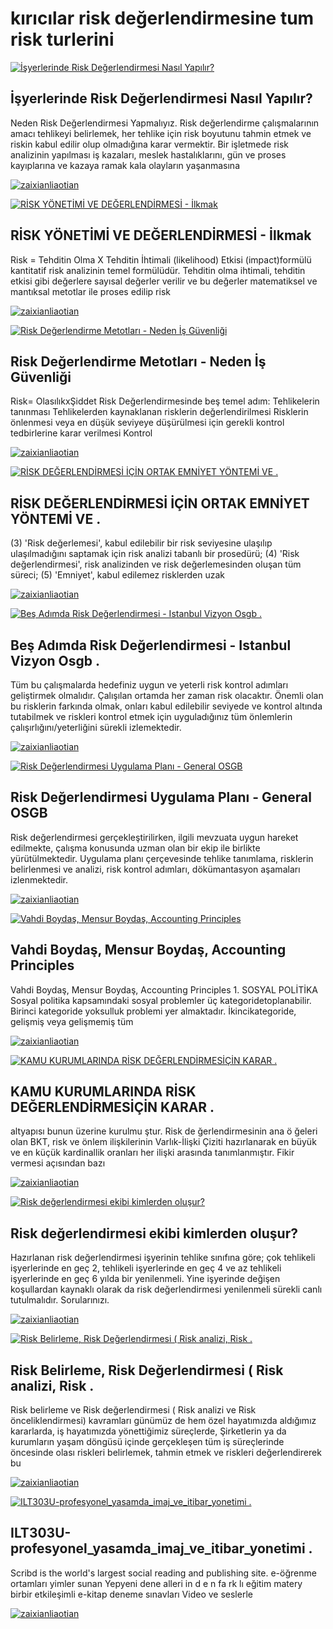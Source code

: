 # kırıcılar risk değerlendirmesine tum risk turlerini
<a href="https://mnn.zoosnet.net/LR/Chatpre.aspx?id=MNN94995150&p=https://topgrinding.com/" target="_blank">![İşyerlerinde Risk Değerlendirmesi Nasıl Yapılır?](https://github.com/technlg/images/blob/main/15.jpg)</a>
## İşyerlerinde Risk Değerlendirmesi Nasıl Yapılır?
Neden Risk Değerlendirmesi Yapmalıyız. Risk değerlendirme çalışmalarının amacı tehlikeyi belirlemek, her tehlike için risk boyutunu tahmin etmek ve riskin kabul edilir olup olmadığına karar vermektir. Bir işletmede risk analizinin yapılması iş kazaları, meslek hastalıklarını, gün ve proses kayıplarına ve kazaya ramak kala olayların yaşanmasına 
<a href="https://mnn.zoosnet.net/LR/Chatpre.aspx?id=MNN94995150&p=https://topgrinding.com/" target="_blank"><img src="https://github.com/technlg/images/raw/main/chat11.jpg" alt="zaixianliaotian"/></a><a href="//whatsapp.shibangsoft.com/WhatsApp.php" ><img src="https://github.com/technlg/images/raw/main/chat11.png" alt=""></a>
<a href="https://mnn.zoosnet.net/LR/Chatpre.aspx?id=MNN94995150&p=https://topgrinding.com/" target="_blank">![RİSK YÖNETİMİ VE DEĞERLENDİRMESİ - İlkmak](https://github.com/technlg/images/blob/main/37.jpg)</a>
## RİSK YÖNETİMİ VE DEĞERLENDİRMESİ - İlkmak
Risk = Tehditin Olma X Tehditin İhtimali (likelihood) Etkisi (impact)formülü kantitatif risk analizinin temel formülüdür. Tehditin olma ihtimali, tehditin etkisi gibi değerlere sayısal değerler verilir ve bu değerler matematiksel ve mantıksal metotlar ile proses edilip risk
<a href="https://mnn.zoosnet.net/LR/Chatpre.aspx?id=MNN94995150&p=https://topgrinding.com/" target="_blank"><img src="https://github.com/technlg/images/raw/main/chat11.jpg" alt="zaixianliaotian"/></a><a href="//whatsapp.shibangsoft.com/WhatsApp.php" ><img src="https://github.com/technlg/images/raw/main/chat11.png" alt=""></a>
<a href="https://mnn.zoosnet.net/LR/Chatpre.aspx?id=MNN94995150&p=https://topgrinding.com/" target="_blank">![Risk Değerlendirme Metotları - Neden İş Güvenliği](https://github.com/technlg/images/blob/main/42.jpg)</a>
## Risk Değerlendirme Metotları - Neden İş Güvenliği
Risk= OlasılıkxŞiddet Risk Değerlendirmesinde beş temel adım: Tehlikelerin tanınması Tehlikelerden kaynaklanan risklerin değerlendirilmesi Risklerin önlenmesi veya en düşük seviyeye düşürülmesi için gerekli kontrol tedbirlerine karar verilmesi Kontrol
<a href="https://mnn.zoosnet.net/LR/Chatpre.aspx?id=MNN94995150&p=https://topgrinding.com/" target="_blank"><img src="https://github.com/technlg/images/raw/main/chat11.jpg" alt="zaixianliaotian"/></a><a href="//whatsapp.shibangsoft.com/WhatsApp.php" ><img src="https://github.com/technlg/images/raw/main/chat11.png" alt=""></a>
<a href="https://mnn.zoosnet.net/LR/Chatpre.aspx?id=MNN94995150&p=https://topgrinding.com/" target="_blank">![RİSK DEĞERLENDİRMESİ İÇİN ORTAK EMNİYET YÖNTEMİ VE .](https://github.com/technlg/images/blob/main/39.jpg)</a>
## RİSK DEĞERLENDİRMESİ İÇİN ORTAK EMNİYET YÖNTEMİ VE .
(3) 'Risk değerlemesi', kabul edilebilir bir risk seviyesine ulaşılıp ulaşılmadığını saptamak için risk analizi tabanlı bir prosedürü; (4) 'Risk değerlendirmesi', risk analizinden ve risk değerlemesinden oluşan tüm süreci; (5) 'Emniyet', kabul edilemez risklerden uzak
<a href="https://mnn.zoosnet.net/LR/Chatpre.aspx?id=MNN94995150&p=https://topgrinding.com/" target="_blank"><img src="https://github.com/technlg/images/raw/main/chat11.jpg" alt="zaixianliaotian"/></a><a href="//whatsapp.shibangsoft.com/WhatsApp.php" ><img src="https://github.com/technlg/images/raw/main/chat11.png" alt=""></a>
<a href="https://mnn.zoosnet.net/LR/Chatpre.aspx?id=MNN94995150&p=https://topgrinding.com/" target="_blank">![Beş Adımda Risk Değerlendirmesi - Istanbul Vizyon Osgb .](https://github.com/technlg/images/blob/main/57.jpg)</a>
## Beş Adımda Risk Değerlendirmesi - Istanbul Vizyon Osgb .
Tüm bu çalışmalarda hedefiniz uygun ve yeterli risk kontrol adımları geliştirmek olmalıdır. Çalışılan ortamda her zaman risk olacaktır. Önemli olan bu risklerin farkında olmak, onları kabul edilebilir seviyede ve kontrol altında tutabilmek ve riskleri kontrol etmek için uyguladığınız tüm önlemlerin çalışırlığını/yeterliğini sürekli izlemektedir.
<a href="https://mnn.zoosnet.net/LR/Chatpre.aspx?id=MNN94995150&p=https://topgrinding.com/" target="_blank"><img src="https://github.com/technlg/images/raw/main/chat11.jpg" alt="zaixianliaotian"/></a><a href="//whatsapp.shibangsoft.com/WhatsApp.php" ><img src="https://github.com/technlg/images/raw/main/chat11.png" alt=""></a>
<a href="https://mnn.zoosnet.net/LR/Chatpre.aspx?id=MNN94995150&p=https://topgrinding.com/" target="_blank">![Risk Değerlendirmesi Uygulama Planı - General OSGB](https://github.com/technlg/images/blob/main/63.jpg)</a>
## Risk Değerlendirmesi Uygulama Planı - General OSGB
Risk değerlendirmesi gerçekleştirilirken, ilgili mevzuata uygun hareket edilmekte, çalışma konusunda uzman olan bir ekip ile birlikte yürütülmektedir. Uygulama planı çerçevesinde tehlike tanımlama, risklerin belirlenmesi ve analizi, risk kontrol adımları, dökümantasyon aşamaları izlenmektedir.
<a href="https://mnn.zoosnet.net/LR/Chatpre.aspx?id=MNN94995150&p=https://topgrinding.com/" target="_blank"><img src="https://github.com/technlg/images/raw/main/chat11.jpg" alt="zaixianliaotian"/></a><a href="//whatsapp.shibangsoft.com/WhatsApp.php" ><img src="https://github.com/technlg/images/raw/main/chat11.png" alt=""></a>
<a href="https://mnn.zoosnet.net/LR/Chatpre.aspx?id=MNN94995150&p=https://topgrinding.com/" target="_blank">![Vahdi Boydaş, Mensur Boydaş, Accounting Principles](https://github.com/technlg/images/blob/main/66.jpg)</a>
## Vahdi Boydaş, Mensur Boydaş, Accounting Principles
Vahdi Boydaş, Mensur Boydaş, Accounting Principles 1. SOSYAL POLİTİKA Sosyal politika kapsamındaki sosyal problemler üç kategoridetoplanabilir. Birinci kategoride yoksulluk problemi yer almaktadır. İkincikategoride, gelişmiş veya gelişmemiş tüm 
<a href="https://mnn.zoosnet.net/LR/Chatpre.aspx?id=MNN94995150&p=https://topgrinding.com/" target="_blank"><img src="https://github.com/technlg/images/raw/main/chat11.jpg" alt="zaixianliaotian"/></a><a href="//whatsapp.shibangsoft.com/WhatsApp.php" ><img src="https://github.com/technlg/images/raw/main/chat11.png" alt=""></a>
<a href="https://mnn.zoosnet.net/LR/Chatpre.aspx?id=MNN94995150&p=https://topgrinding.com/" target="_blank">![KAMU KURUMLARINDA RİSK DEĞERLENDİRMESİÇİN KARAR .](https://github.com/technlg/images/blob/main/31.jpg)</a>
## KAMU KURUMLARINDA RİSK DEĞERLENDİRMESİÇİN KARAR .
altyapısı bunun üzerine kurulmu ştur. Risk de ğerlendirmesinin ana ö ğeleri olan BKT, risk ve önlem ilişkilerinin Varlık-İlişki Çiziti hazırlanarak en büyük ve en küçük kardinallik oranları her ilişki arasında tanımlanmıştır. Fikir vermesi açısından bazı
<a href="https://mnn.zoosnet.net/LR/Chatpre.aspx?id=MNN94995150&p=https://topgrinding.com/" target="_blank"><img src="https://github.com/technlg/images/raw/main/chat11.jpg" alt="zaixianliaotian"/></a><a href="//whatsapp.shibangsoft.com/WhatsApp.php" ><img src="https://github.com/technlg/images/raw/main/chat11.png" alt=""></a>
<a href="https://mnn.zoosnet.net/LR/Chatpre.aspx?id=MNN94995150&p=https://topgrinding.com/" target="_blank">![Risk değerlendirmesi ekibi kimlerden oluşur?](https://github.com/technlg/images/blob/main/34.jpg)</a>
## Risk değerlendirmesi ekibi kimlerden oluşur?
Hazırlanan risk değerlendirmesi işyerinin tehlike sınıfına göre; çok tehlikeli işyerlerinde en geç 2, tehlikeli işyerlerinde en geç 4 ve az tehlikeli işyerlerinde en geç 6 yılda bir yenilenmeli. Yine işyerinde değişen koşullardan kaynaklı olarak da risk değerlendirmesi yenilenmeli sürekli canlı tutulmalıdır. Sorularınızı.
<a href="https://mnn.zoosnet.net/LR/Chatpre.aspx?id=MNN94995150&p=https://topgrinding.com/" target="_blank"><img src="https://github.com/technlg/images/raw/main/chat11.jpg" alt="zaixianliaotian"/></a><a href="//whatsapp.shibangsoft.com/WhatsApp.php" ><img src="https://github.com/technlg/images/raw/main/chat11.png" alt=""></a>
<a href="https://mnn.zoosnet.net/LR/Chatpre.aspx?id=MNN94995150&p=https://topgrinding.com/" target="_blank">![Risk Belirleme, Risk Değerlendirmesi ( Risk analizi, Risk .](https://github.com/technlg/images/blob/main/31.jpg)</a>
## Risk Belirleme, Risk Değerlendirmesi ( Risk analizi, Risk .
Risk belirleme ve Risk değerlendirmesi ( Risk analizi ve Risk önceliklendirmesi) kavramları günümüz de hem özel hayatımızda aldığımız kararlarda, iş hayatımızda yönettiğimiz süreçlerde, Şirketlerin ya da kurumların yaşam döngüsü içinde gerçekleşen tüm iş süreçlerinde öncesinde olası riskleri belirlemek, tahmin etmek ve riskleri değerlendirerek bu 
<a href="https://mnn.zoosnet.net/LR/Chatpre.aspx?id=MNN94995150&p=https://topgrinding.com/" target="_blank"><img src="https://github.com/technlg/images/raw/main/chat11.jpg" alt="zaixianliaotian"/></a><a href="//whatsapp.shibangsoft.com/WhatsApp.php" ><img src="https://github.com/technlg/images/raw/main/chat11.png" alt=""></a>
<a href="https://mnn.zoosnet.net/LR/Chatpre.aspx?id=MNN94995150&p=https://topgrinding.com/" target="_blank">![ILT303U-profesyonel_yasamda_imaj_ve_itibar_yonetimi .](https://github.com/technlg/images/blob/main/11.jpg)</a>
## ILT303U-profesyonel_yasamda_imaj_ve_itibar_yonetimi .
Scribd is the world's largest social reading and publishing site. e-öğrenme ortamları yimler sunan Yepyeni dene alleri in d e n fa rk lı eğitim matery birbir etkileşimli e-kitap deneme sınavları Video ve seslerle 
<a href="https://mnn.zoosnet.net/LR/Chatpre.aspx?id=MNN94995150&p=https://topgrinding.com/" target="_blank"><img src="https://github.com/technlg/images/raw/main/chat11.jpg" alt="zaixianliaotian"/></a><a href="//whatsapp.shibangsoft.com/WhatsApp.php" ><img src="https://github.com/technlg/images/raw/main/chat11.png" alt=""></a>
